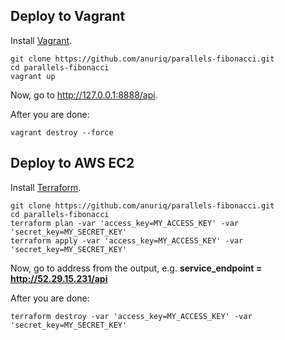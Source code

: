 Deploy to Vagrant
-----------------

Install [Vagrant](https://www.vagrantup.com/).

    git clone https://github.com/anuriq/parallels-fibonacci.git
    cd parallels-fibonacci
    vagrant up

Now, go to http://127.0.0.1:8888/api.

After you are done:

    vagrant destroy --force


Deploy to AWS EC2
-----------------

Install [Terraform](https://terraform.io/).

    git clone https://github.com/anuriq/parallels-fibonacci.git
    cd parallels-fibonacci
    terraform plan -var 'access_key=MY_ACCESS_KEY' -var 'secret_key=MY_SECRET_KEY'
    terraform apply -var 'access_key=MY_ACCESS_KEY' -var 'secret_key=MY_SECRET_KEY'

Now, go to address from the output, e.g. **service_endpoint = http://52.29.15.231/api**

After you are done:

    terraform destroy -var 'access_key=MY_ACCESS_KEY' -var 'secret_key=MY_SECRET_KEY'
